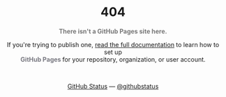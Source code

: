 


<h1 align="center">404</h1>

<p align="center"><strong style="color: #787878">There isn't a GitHub Pages site here.</strong></p>

<p align="center">
If you're trying to publish one, <a href="https://www.youtube.com/watch?v=dQw4w9WgXcQ">read the full documentation</a> to learn how to set up <br><strong style="color: #787880"> GitHub Pages </strong> for your repository, organization, or user account.
</p>
<br>
<p align="center">
<a href="https://www.youtube.com/watch?v=dQw4w9WgXcQ">GitHub Status</a> — <a href="https://www.youtube.com/watch?v=dQw4w9WgXcQ">@githubstatus</a>
</p>
